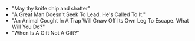 - "May thy knife chip and shatter"
- "A Great Man Doesn't Seek To Lead. He's Called To It."
- "An Animal Cought In A Trap Will Gnaw Off Its Own Leg To Escape. What Will You Do?"
- "When Is A Gift Not A Gift?"
